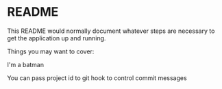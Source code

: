# README

This README would normally document whatever steps are necessary to get the
application up and running.

Things you may want to cover:

I'm a batman

You can pass project id to git hook to control commit messages

